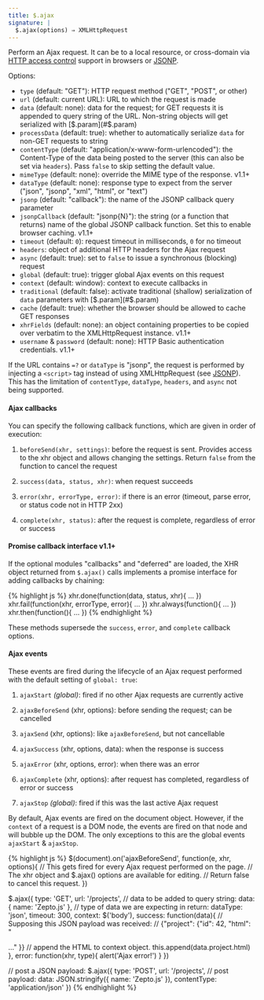 ```yaml
---
title: $.ajax
signature: |
  $.ajax(options) ⇒ XMLHttpRequest
---
```


Perform an Ajax request. It can be to a local resource, or cross-domain via
[HTTP access control][CORS] support in browsers or [JSONP][].

Options:

* `type` (default: "GET"): HTTP request method ("GET", "POST", or other)
* `url` (default: current URL): URL to which the request is made
* `data` (default: none): data for the request; for GET requests it is appended
  to query string of the URL. Non-string objects will get serialized with
  [$.param](#$.param)
* `processData` (default: true): whether to automatically serialize `data` for
  non-GET requests to string
* `contentType` (default: "application/x-www-form-urlencoded"): the Content-Type
  of the data being posted to the server (this can also be set via `headers`).
  Pass `false` to skip setting the default value.
* `mimeType` (default: none): override the MIME type of the response.
  <span class=version>v1.1+</span>
* `dataType` (default: none): response type to expect from the server ("json", "jsonp", "xml", "html", or "text")
* `jsonp` (default: "callback"): the name of the JSONP callback query parameter
* `jsonpCallback` (default: "jsonp{N}"): the string (or a function that returns)
  name of the global JSONP callback function. Set this to enable browser caching.
  <span class=version>v1.1+</span>
* `timeout` (default: `0`): request timeout in milliseconds, `0` for no timeout
* `headers`: object of additional HTTP headers for the Ajax request
* `async` (default: true): set to `false` to issue a synchronous (blocking) request 
* `global` (default: true): trigger global Ajax events on this request
* `context` (default: window): context to execute callbacks in
* `traditional` (default: false): activate traditional (shallow) serialization
  of `data` parameters with [$.param](#$.param)
* `cache` (default: true): whether the browser should be allowed to cache GET responses
* `xhrFields` (default: none): an object containing properties to be copied over
  verbatim to the XMLHttpRequest instance.
  <span class=version>v1.1+</span>
* `username` & `password` (default: none): HTTP Basic authentication credentials.
  <span class=version>v1.1+</span>

If the URL contains `=?` or `dataType` is "jsonp", the request is performed
by injecting a `<script>` tag instead of using XMLHttpRequest (see [JSONP][]).
This has the limitation of `contentType`, `dataType`, `headers`, and `async` not
being supported.

#### Ajax callbacks

You can specify the following callback functions, which are given in order of execution:

1. `beforeSend(xhr, settings)`: before the request is sent. Provides access to
    the xhr object and allows changing the settings.
    Return `false` from the function to cancel the request

2. `success(data, status, xhr)`: when request succeeds

3. `error(xhr, errorType, error)`: if there is an error (timeout, parse error,
   or status code not in HTTP 2xx)

4. `complete(xhr, status)`: after the request is complete, regardless of error
   or success

#### Promise callback interface <span class=version>v1.1+</span>

If the optional modules "callbacks" and "deferred" are loaded, the XHR object
returned from `$.ajax()` calls implements a promise interface for adding
callbacks by chaining:

{% highlight js %}
xhr.done(function(data, status, xhr){ ... })
xhr.fail(function(xhr, errorType, error){ ... })
xhr.always(function(){ ... })
xhr.then(function(){ ... })
{% endhighlight %}

These methods supersede the `success`, `error`, and `complete` callback options.

#### Ajax events

These events are fired during the lifecycle of an Ajax request performed with
the default setting of `global: true`:

1. `ajaxStart` <i>(global)</i>: fired if no other Ajax requests are currently
   active

2. `ajaxBeforeSend` (xhr, options): before sending the request; can be
   cancelled

3. `ajaxSend` (xhr, options): like `ajaxBeforeSend`, but not cancellable

5. `ajaxSuccess` (xhr, options, data): when the response is success

4. `ajaxError` (xhr, options, error): when there was an error

6. `ajaxComplete` (xhr, options): after request has completed, regardless
   of error or success

7. `ajaxStop` <i>(global)</i>: fired if this was the last active Ajax request

By default, Ajax events are fired on the document object. However, if the
`context` of a request is a DOM node, the events are fired on that node and will
bubble up the DOM. The only exceptions to this are the global events `ajaxStart`
& `ajaxStop`.

{% highlight js %}
$(document).on('ajaxBeforeSend', function(e, xhr, options){
  // This gets fired for every Ajax request performed on the page.
  // The xhr object and $.ajax() options are available for editing.
  // Return false to cancel this request.
})

$.ajax({
  type: 'GET',
  url: '/projects',
  // data to be added to query string:
  data: { name: 'Zepto.js' },
  // type of data we are expecting in return:
  dataType: 'json',
  timeout: 300,
  context: $('body'),
  success: function(data){
    // Supposing this JSON payload was received:
    //   {"project": {"id": 42, "html": "<div>..." }}
    // append the HTML to context object.
    this.append(data.project.html)
  },
  error: function(xhr, type){
    alert('Ajax error!')
  }
})

// post a JSON payload:
$.ajax({
  type: 'POST',
  url: '/projects',
  // post payload:
  data: JSON.stringify({ name: 'Zepto.js' }),
  contentType: 'application/json'
})
{% endhighlight %}


  [cors]: https://developer.mozilla.org/en/http_access_control
  [jsonp]: http://json-p.org
